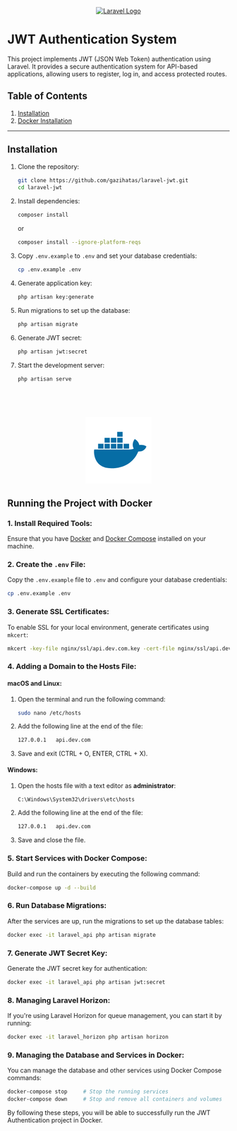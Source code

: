<p align="center">
    <a href="https://laravel.com" target="_blank">
        <img src="https://raw.githubusercontent.com/laravel/art/master/logo-lockup/5%20SVG/2%20CMYK/1%20Full%20Color/laravel-logolockup-cmyk-red.svg" width="400" alt="Laravel Logo">
    </a>
</p>



# JWT Authentication System

This project implements JWT (JSON Web Token) authentication using Laravel. It provides a secure authentication system for API-based applications, allowing users to register, log in, and access protected routes.

## Table of Contents
1. [Installation](#installation)
2. [Docker Installation](#running-the-project-with-docker)

---

## Installation

1. Clone the repository:
    ```bash
    git clone https://github.com/gazihatas/laravel-jwt.git
    cd laravel-jwt
    ```

2. Install dependencies:
    ```bash
    composer install
    ```
    or
    ```bash
    composer install --ignore-platform-reqs
    ```

3. Copy `.env.example` to `.env` and set your database credentials:
    ```bash
    cp .env.example .env
    ```

4. Generate application key:
    ```bash
    php artisan key:generate
    ```

5. Run migrations to set up the database:
    ```bash
    php artisan migrate
    ```
   
6. Generate JWT secret:
    ```bash
    php artisan jwt:secret
    ```

7. Start the development server:
    ```bash
    php artisan serve
    ```
<br>
<br>
<br>

<p align="center">
    <img src="img.png" alt="img.png" />
</p>

## Running the Project with Docker

### 1. Install Required Tools:
Ensure that you have [Docker](https://www.docker.com/) and [Docker Compose](https://docs.docker.com/compose/install/) installed on your machine.

### 2. Create the `.env` File:
Copy the `.env.example` file to `.env` and configure your database credentials:
   ```bash
   cp .env.example .env
   ```

### 3. Generate SSL Certificates:
To enable SSL for your local environment, generate certificates using `mkcert`:
   ```bash
   mkcert -key-file nginx/ssl/api.dev.com.key -cert-file nginx/ssl/api.dev.com.crt api.dev.com 
   ```

### 4. Adding a Domain to the Hosts File:

#### macOS and Linux:
1. Open the terminal and run the following command:
   ```bash
   sudo nano /etc/hosts
   ```   
2. Add the following line at the end of the file:
   ```bash
   127.0.0.1   api.dev.com
   ```
3. Save and exit (CTRL + O, ENTER, CTRL + X).

#### Windows:
1. Open the hosts file with a text editor as **administrator**:
   ```bash
   C:\Windows\System32\drivers\etc\hosts
   ```
2. Add the following line at the end of the file:
   ```bash
   127.0.0.1   api.dev.com
   ```
3. Save and close the file.
### 5. Start Services with Docker Compose:
Build and run the containers by executing the following command:
   ```bash
   docker-compose up -d --build
   ```

### 6. Run Database Migrations:
After the services are up, run the migrations to set up the database tables:
   ```bash
   docker exec -it laravel_api php artisan migrate
   ```

### 7. Generate JWT Secret Key:
Generate the JWT secret key for authentication:
   ```bash
   docker exec -it laravel_api php artisan jwt:secret
   ```

### 8. Managing Laravel Horizon:
If you're using Laravel Horizon for queue management, you can start it by running:
   ```bash
   docker exec -it laravel_horizon php artisan horizon
   ```

### 9. Managing the Database and Services in Docker:
You can manage the database and other services using Docker Compose commands:
   ```bash
   docker-compose stop     # Stop the running services
   docker-compose down     # Stop and remove all containers and volumes
   ```

By following these steps, you will be able to successfully run the JWT Authentication project in Docker.
